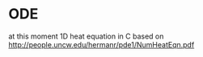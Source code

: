 # ODE
at this moment 1D heat equation in C based on http://people.uncw.edu/hermanr/pde1/NumHeatEqn.pdf
